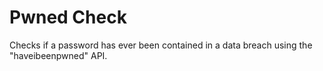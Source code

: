 # Pwned Check

Checks if a password has ever been contained in a data breach using the "haveibeenpwned" API.
